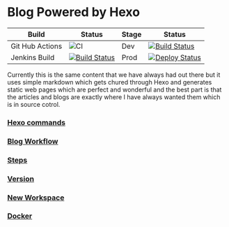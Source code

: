 # Blog Powered by Hexo

|Build|Status|Stage|Status|
|-----|------|------|------|
|Git Hub Actions| ![CI](https://github.com/TheWebWeWeave/Blog/workflows/CI/badge.svg)| Dev |[![Build Status](https://jenkins.t3winc.com/buildStatus/icon?job=blog&config=blogDev)](https://dev.donaldonsoftware.com)|
|Jenkins Build | [![Build Status](https://jenkins.t3winc.com/buildStatus/icon?job=blog&config=blogBuild)](https://jenkins.t3winc.com/job/blog/) | Prod |[![Deploy Status](https://jenkins.t3winc.com/job/blog/badge/icon?config=blogProd)](https://www.donaldonsoftware.com) |


Currently this is the same content that we have always had out there but it uses simple markdown which gets chured through Hexo and generates static web pages which are perfect and wonderful and the best part is that the articles and blogs are exactly where I have always wanted them which is in source cotrol.

### [Hexo commands](docs/commands.md)
### [Blog Workflow](docs/workflow.md)
### [Steps](docs/steps.md)
### [Version](docs/version.md)
### [New Workspace](docs/startingnewworkspace.md)
### [Docker](docs/docker.md)

